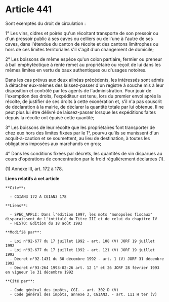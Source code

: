 # Article 441

Sont exemptés du droit de circulation :

1° Les vins, cidres et poirés qu'un récoltant transporte de son pressoir ou d'un pressoir public à ses caves ou celliers ou
de l'une à l'autre de ses caves, dans l'étendue du canton de récolte et des cantons limitrophes ou hors de ces limites
territoriales s'il s'agit d'un changement de domicile; 

2° Les boissons de même espèce qu'un colon partiaire, fermier ou preneur à bail emphytéotique à rente remet au propriétaire
ou reçoit de lui dans les mêmes limites en vertu de baux authentiques ou d'usages notoires. 

Dans les cas prévus aux deux alinéas précédents, les intéressés sont admis à détacher eux-mêmes des laissez-passer d'un
registre à souche mis à leur disposition et contrôlé par les agents de l'administration. Pour jouir de l'exemption des
droits, l'expéditeur est tenu, lors du premier envoi après la récolte, de justifier de ses droits à cette exonération et,
s'il n'a pas souscrit de déclaration à la mairie, de déclarer la quantité totale par lui obtenue. Il ne peut plus lui être
délivré de laissez-passer lorsque les expéditions faites depuis la récolte ont épuisé cette quantité; 

3° Les boissons de leur récolte que les propriétaires font transporter de chez eux hors des limites fixées par le 1°, pourvu
qu'ils se munissent d'un acquit-à-caution et se soumettent, au lieu de destination, à toutes les obligations imposées aux
marchands en gros; 

4° Dans les conditions fixées par décrets, les quantités de vin disparues au cours d'opérations de concentration par le froid
régulièrement déclarées (1).

(1) Annexe III, art. 172 à 178.

**Liens relatifs à cet article**

	**Cite**:

	  - CGIAN3 172 A CGIAN3 178

	**Liens**:

	  - SPEC_APPLI: Dans l'édition 1997, les mots "monopoles fiscaux" disparaissent de l'intitulé du Titre III et de celui du chapitre IV
	  - HISTO: Edition du 18 août 1993

	**Modifié par**:

	  - Loi n°92-677 du 17 juillet 1992 - art. 108 (V) JORF 19 juillet 1992
	  - Loi n°92-677 du 17 juillet 1992 - art. 121 (V) JORF 19 juillet 1992
	  - Décret n°92-1431 du 30 décembre 1992 - art. 1 (V) JORF 31 décembre 1992
	  - Décret n°93-264 1993-02-26 art. 12 1° et 26 JORF 28 février 1993 en vigueur le 31 décembre 1992

	**Cité par**:

	  - Code général des impôts, CGI. - art. 302 D (V)
	  - Code général des impôts, annexe 3, CGIAN3. - art. 111 H ter (V)
